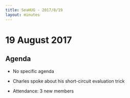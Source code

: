 ```yaml
---
title: SeaHUG - 2017/8/19
layout: minutes
---
```

# 19 August 2017

## Agenda

* No specific agenda
* Charles spoke about his short-circuit evaluation trick

* Attendance: 3 new members
